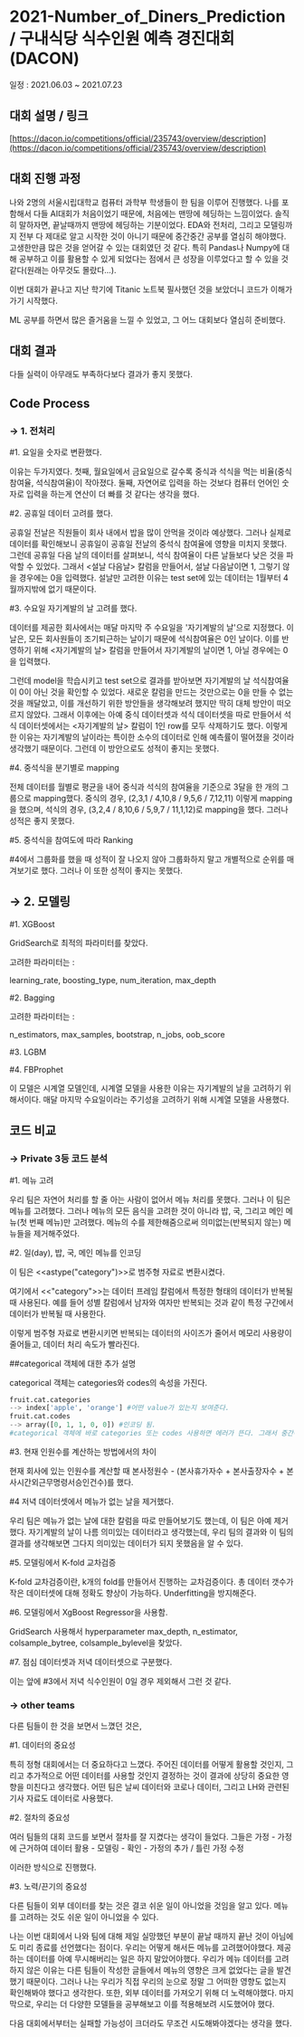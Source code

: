 # 2021-Number_of_Diners_Prediction / 구내식당 식수인원 예측 경진대회 (DACON)

일정 : 2021.06.03 ~ 2021.07.23

## 대회 설명 / 링크

[https://dacon.io/competitions/official/235743/overview/description](https://dacon.io/competitions/official/235743/overview/description)

## 대회 진행 과정

나와 2명의 서울시립대학교 컴퓨터 과학부 학생들이 한 팀을 이루어 진행했다. 나를 포함해서 다들 AI대회가 처음이었기 때문에, 처음에는 맨땅에 헤딩하는 느낌이었다. 솔직히 말하자면, 끝날때까지 맨땅에 헤딩하는 기분이었다. EDA와 전처리, 그리고 모델링까지 전부 다 제대로 알고 시작한 것이 아니기 때문에 중간중간 공부를 열심히 해야했다. 고생한만큼 많은 것을 얻어갈 수 있는 대회였던 것 같다. 특히 Pandas나 Numpy에 대해 공부하고 이를 활용할 수 있게 되었다는 점에서 큰 성장을 이루었다고 할 수 있을 것 같다(원래는 아무것도 몰랐다...). 

이번 대회가 끝나고 지난 학기에 Titanic 노트북 필사했던 것을 보았더니 코드가 이해가 가기 시작했다. 

ML 공부를 하면서 많은 즐거움을 느낄 수 있었고, 그 어느 대회보다 열심히 준비했다. 

## 대회 결과

다들 실력이 아무래도 부족하다보다 결과가 좋지 못했다. 

## Code Process

### → 1. 전처리

#1. 요일을 숫자로 변환했다. 

이유는 두가지였다. 첫째, 월요일에서 금요일으로 갈수록 중식과 석식을 먹는 비율(중식참여율, 석식참여율)이 작아졌다. 둘째, 자연어로 입력을 하는 것보다 컴퓨터 언어인 숫자로 입력을 하는게 연산이 더 빠를 것 같다는 생각을 했다.

#2. 공휴일 데이터 고려를 했다. 

공휴일 전날은 직원들이 회사 내에서 밥을 많이 안먹을 것이라 예상했다. 그러나 실제로 데이터를 확인해보니 공휴일이 공휴일 전날의 중석식 참여율에 영향을 미치지 못했다. 그런데 공휴일 다음 날의 데이터를 살펴보니, 석식 참여율이 다른 날들보다 낮은 것을 파악할 수 있었다. 그래서 <설날 다음날> 칼럼을 만들어서, 설날 다음날이면 1, 그렇기 않을 경우에는 0을 입력했다. 설날만 고려한 이유는 test set에 있는 데이터는 1월부터 4월까지밖에 없기 때문이다.

#3. 수요일 자기계발의 날 고려를 했다.

데이터를 제공한 회사에서는 매달 마지막 주 수요일을 '자기계발의 날'으로 지정했다. 이 날은, 모든 회사원들이 조기퇴근하는 날이기 때문에 석식참여율은 0인 날이다. 이를 반영하기 위해 <자기계발의 날> 칼럼을 만들어서 자기계발의 날이면 1, 아닐 경우에는 0을 입력했다. 

그런데 model을 학습시키고 test set으로 결과를 받아보면 자기계발의 날 석식참여율이 0이 아닌 것을 확인할 수 있었다. 새로운 칼럼을 만드는 것만으로는 0을 만들 수 없는 것을 깨달았고, 이를 개선하기 위한 방안들을 생각해보려 했지만 딱히 대체 방안이 떠오르지 않았다. 그래서 이후에는 아예 중식 데이터셋과 석식 데이터셋을 따로 만들어서 석식 데이터셋에서는 <자기계발의 날> 칼럼이 1인 row를 모두 삭제하기도 했다. 이렇게 한 이유는 자기계발의 날이라는 특이한 소수의 데이터로 인해 예측률이 떨어졌을 것이라 생각했기 때문이다. 그런데 이 방안으로도 성적이 좋지는 못했다.

#4. 중석식을 분기별로 mapping

전체 데이터를 월별로 평균을 내어 중식과 석식의 참여율을 기준으로 3달을 한 개의 그룹으로 mapping했다. 중식의 경우, (2,3,1 / 4,10,8 / 9,5,6 / 7,12,11) 이렇게 mapping을 했으며, 석식의 경우, (3,2,4 / 8,10,6 / 5,9,7 / 11,1,12)로 mapping을 했다. 그러나 성적은 좋지 못했다.

#5. 중석식을 참여도에 따라 Ranking

#4에서 그룹화를 했을 때 성적이 잘 나오지 않아 그룹화하지 말고 개별적으로 순위를 매겨보기로 했다. 그러나 이 또한 성적이 좋지는 못했다.

## → 2. 모델링

#1. XGBoost

GridSearch로 최적의 파라미터를 찾았다. 

고려한 파라미터는 :

learning_rate, boosting_type, num_iteration, max_depth

#2. Bagging

고려한 파라미터는 :

n_estimators, max_samples, bootstrap, n_jobs, oob_score

#3. LGBM

#4. FBProphet

이 모델은 시계열 모델인데, 시계열 모델을 사용한 이유는 자기계발의 날을 고려하기 위해서이다. 매달 마지막 수요일이라는 주기성을 고려하기 위해 시계열 모델을 사용했다.

## 코드 비교

### → Private 3등 코드 분석

#1. 메뉴 고려

우리 팀은 자연어 처리를 할 줄 아는 사람이 없어서 메뉴 처리를 못했다. 그러나 이 팀은 메뉴를 고려했다. 그러나 메뉴의 모든 음식을 고려한 것이 아니라 밥, 국, 그리고 메인 메뉴(첫 번째 메뉴)만 고려했다. 메뉴의 수를 제한해줌으로써 의미없는(반복되지 않는) 메뉴들을 제거해주었다.

#2. 일(day), 밥, 국, 메인 메뉴를 인코딩

이 팀은 <<astype("category")>>로 범주형 자료로 변환시켰다. 

여기에서 <<"category">>는 데이터 프레임 칼럼에서 특정한 형태의 데이터가 반복될 때 사용된다. 예를 들어 성별 칼럼에서 남자와 여자만 반복되는 것과 같이 특정 구간에서 데이터가 반복될 때 사용한다. 

이렇게 범주형 자료로 변환시키면 반복되는 데이터의 사이즈가 줄어서 메모리 사용량이 줄어들고, 데이터 처리 속도가 빨라진다. 

##categorical 객체에 대한 추가 설명

categorical 객체는 categories와 codes의 속성을 가진다. 

```python
fruit.cat.categories
--> index['apple', 'orange'] #어떤 value가 있는지 보여준다.
fruit.cat.codes
--> array([0, 1, 1, 0, 0]) #인코딩 됨.
#categorical 객체에 바로 categories 또는 codes 사용하면 에러가 뜬다. 그래서 중간에 cat 사용해야한다. 
```

#3. 현재 인원수를 계산하는 방법에서의 차이

현재 회사에 있는 인원수를 계산할 때 본사정원수 - (본사휴가자수 + 본사출장자수 + 본사시간외근무명령서승인건수)를 했다.

#4 저녁 데이터셋에서 메뉴가 없는 날을 제거했다.

우리 팀은 메뉴가 없는 날에 대한 칼럼을 따로 만들어보기도 했는데, 이 팀은 아예 제거했다. 자기계발의 날이 나름 의미있는 데이터라고 생각했는데, 우리 팀의 결과와 이 팀의 결과를 생각해보면 그다지 의미있는 데이터가 되지 못했음을 알 수 있다.

#5. 모델링에서 K-fold 교차검증

K-fold 교차검증이란, k개의 fold를 만들어서 진행하는 교차검증이다. 총 데이터 갯수가 작은 데이터셋에 대해 정확도 향상이 가능하다. Underfitting을 방지해준다.

#6. 모델링에서 XgBoost Regressor을 사용함. 

GridSearch 사용해서 hyperparameter max_depth, n_estimator, colsample_bytree, colsample_bylevel을 찾았다.

#7. 점심 데이터셋과 저녁 데이터셋으로 구분했다. 

이는 앞에 #3에서 저녁 식수인원이 0일 경우 제외해서 그런 것 같다.

### → other teams

다른 팀들이 한 것을 보면서 느꼈던 것은,

#1. 데이터의 중요성

특히 정형 대회에서는 더 중요하다고 느꼈다. 주어진 데이터를 어떻게 활용할 것인지, 그리고 추가적으로 어떤 데이터를 사용할 것인지 결정하는 것이 결과에 상당히 중요한 영향을 미친다고 생각했다. 어떤 팀은 날씨 데이터와 코로나 데이터, 그리고 LH와 관련된 기사 자료도 데이터로 사용했다. 

#2. 절차의 중요성

여러 팀들의 대회 코드를 보면서 절차를 잘 지켰다는 생각이 들었다. 그들은 가정 - 가정에 근거하여 데이터 활용 - 모델링 - 확인 - 가정의 추가 / 틀린 가정 수정

이러한 방식으로 진행했다. 

#3. 노력/끈기의 중요성  

다른 팀들이 외부 데이터를 찾는 것은 결코 쉬운 일이 아니었을 것임을 알고 있다. 메뉴를 고려하는 것도 쉬운 일이 아니었을 수 있다. 

나는 이번 대회에서 나와 팀에 대해 제일 실망했던 부분이 끝날 때까지 끝난 것이 아님에도 미리 종료를 선언했다는 점이다. 우리는 어떻게 해서든 메뉴를 고려했어야했다. 제공하는 데이터를 아예 무시해버리는 일은 하지 말았어야했다. 우리가 메뉴 데이터를 고려하지 않은 이유는 다른 팀들이 작성한 글들에서 메뉴의 영향은 크게 없었다는 글을 발견했기 때문이다. 그러나 나는 우리가 직접 우리의 눈으로 정말 그 어떠한 영향도 없는지 확인해봐야 했다고 생각한다.  또한, 외부 데이터를 가져오기 위해 더 노력해야했다. 마지막으로, 우리는 더 다양한 모델들을 공부해보고 이를 적용해보려 시도했어야 했다. 

다음 대회에서부터는 실패할 가능성이 크더라도 무조건 시도해봐야겠다는 생각을 했다.
